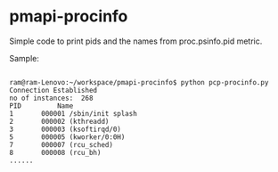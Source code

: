 # pmapi-procinfo

Simple code to print pids and the names from proc.psinfo.pid metric.

Sample:

```

ram@ram-Lenovo:~/workspace/pmapi-procinfo$ python pcp-procinfo.py 
Connection Established
no of instances:  268
PID			Name
1 		000001 /sbin/init splash
2 		000002 (kthreadd)
3 		000003 (ksoftirqd/0)
5 		000005 (kworker/0:0H)
7 		000007 (rcu_sched)
8 		000008 (rcu_bh)
......
```
